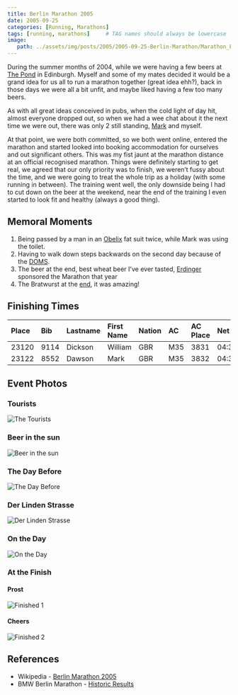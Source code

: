 ```yaml
---
title: Berlin Marathon 2005
date: 2005-09-25
categories: [Running, Marathons]
tags: [running, marathons]     # TAG names should always be lowercase
image:
   path: ../assets/img/posts/2005/2005-09-25-Berlin-Marathon/Marathon_Flags.webp
---
```


During the summer months of 2004, while we were having a few beers at [The Pond](https://www.edinburghlive.co.uk/best-in-edinburgh/restaurants-bars/iconic-neighbourhood-edinburgh-pub-reopens-21079002) in Edinburgh. Myself and some of my mates decided it would be a grand idea for us all to run a marathon together (great idea ehh?), back in those days we were all a bit unfit, and maybe liked having a few too many beers.

As with all great ideas conceived in pubs, when the cold light of day hit, almost everyone dropped out, so when we had a wee chat about it the next time we were out, there was only 2 still standing, [Mark](https://www.dawsoncreative.co.uk/) and myself.

At that point, we were both committed, so we both went online, entered the marathon and started looked into booking accommodation for ourselves and out significant others. This was my fist jaunt at the marathon distance at an official recognised marathon. Things were definitely starting to get real, we agreed that our only priority was to finish, we weren’t fussy about the time, and we were going to treat the whole trip as a holiday (with some running in between). The training went well, the only downside being I had to cut down on the beer at the weekend, near the end of the training I even started to look fit and healthy (always a good thing).

## Memoral Moments

1. Being passed by a man in an [Obelix](https://en.wikipedia.org/wiki/Obelix) fat suit twice, while Mark was using the toilet.
2. Having to walk down steps backwards on the second day because of the [DOMS](https://en.wikipedia.org/wiki/Delayed_onset_muscle_soreness).
3. The beer at the end, best wheat beer I've ever tasted, [Erdinger](https://int.erdinger.de/) sponsored the Marathon that year
4. The Bratwurst at the [end](https://www.mashed.com/1097412/15-types-of-german-sausages-and-how-they-are-made/), it was amazing!

## Finishing Times

| Place | Bib  | Lastname | First Name | Nation | AC  | AC Place | Net      | Finish   |
| :---- | :--- | :--------| :--------- | :----- | :-- | :------- | :------- | :------- |
| 23120 | 9114 | Dickson  | William    | GBR    | M35 | 3831     | 04:39:12 | 04:42:20 |
| 23122 | 8552 | Dawson   | Mark       | GBR    | M35 | 3832     | 04:39:12 | 04:42:21 |

## Event Photos

### Tourists

![The Tourists](../assets/img/posts/2005/2005-09-25-Berlin-Marathon/Alexandra_Platz.webp)

### Beer in the sun

![Beer in the sun](../assets/img/posts/2005/2005-09-25-Berlin-Marathon/Beer_in_the_sun.webp)

### The Day Before

![The Day Before](../assets/img/posts/2005/2005-09-25-Berlin-Marathon/Day_before.webp)

### Der Linden Strasse

![Der Linden Strasse](../assets/img/posts/2005/2005-09-25-Berlin-Marathon/Der_Linden_Strasse.webp)

### On the Day

![On the Day](../assets/img/posts/2005/2005-09-25-Berlin-Marathon/Mark_and_Billy_before.webp)

### At the Finish

#### Prost

![Finished 1](../assets/img/posts/2005/2005-09-25-Berlin-Marathon/Celebration_1.webp)

#### Cheers

![Finished 2](../assets/img/posts/2005/2005-09-25-Berlin-Marathon/Celebration_2.webp)

## References

* Wikipedia - [Berlin Marathon 2005](https://en.wikipedia.org/wiki/2005_Berlin_Marathon)
* BMW Berlin Marathon - [Historic Results](https://www.bmw-berlin-marathon.com/en/impressions/statistics-and-history/results-archive/)
